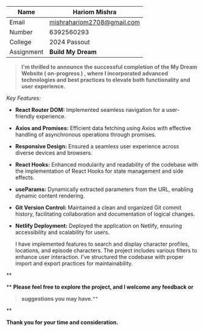 | Name |     Hariom Mishra   |
|--|--|
| Email  |  mishrahariom2708@gmail.com |
|Number  |6392560293|
|College  | 2024 Passout  |
| Assignment   |**Build My Dream**|

  

> **I'm thrilled to announce the successful completion of the  My Dream Website ( on-progress  ) , where I incorporated advanced
> technologies and best practices to elevate both functionality and user
> experience.**

*Key Features:*

-   **React Router DOM:** Implemented seamless navigation for a user-friendly experience.
-   **Axios and Promises:** Efficient data fetching using Axios with effective handling of asynchronous operations through promises.
-   **Responsive Design:** Ensured a seamless user experience across diverse devices and browsers.
-   **React Hooks:** Enhanced modularity and readability of the codebase with the implementation of React Hooks for state management and side effects.
-   **useParams:** Dynamically extracted parameters from the URL, enabling dynamic content rendering.
-   **Git Version Control:** Maintained a clean and organized Git commit history, facilitating collaboration and documentation of logical changes.
-   **Netlify Deployment:** Deployed the application on Netlify, ensuring accessibility and scalability for users.

    I have implemented features to search and display character profiles, locations, and episode characters. The project includes various filters to enhance user interaction. I've structured the codebase with proper import and export practices for maintainability.


**

** **Please feel free to explore the project, and I welcome any feedback or**
> **suggestions you may have.****

**

**Thank you for your time and consideration.**
